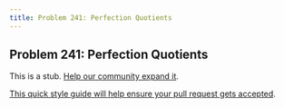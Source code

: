 ```yaml
---
title: Problem 241: Perfection Quotients
---
```

## Problem 241: Perfection Quotients

This is a stub. <a href='https://github.com/freecodecamp/guides/tree/master/src/pages/certifications/coding-interview-prep/project-euler/problem-241-perfection-quotients/index.md' target='_blank' rel='nofollow'>Help our community expand it</a>.

<a href='https://github.com/freecodecamp/guides/blob/master/README.md' target='_blank' rel='nofollow'>This quick style guide will help ensure your pull request gets accepted</a>.

<!-- The article goes here, in GitHub-flavored Markdown. Feel free to add YouTube videos, images, and CodePen/JSBin embeds  -->
